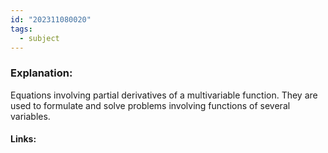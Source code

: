 ```yaml
---
id: "202311080020"
tags:
  - subject
---
```

### Explanation:
Equations involving partial derivatives of a multivariable function. They are used to formulate and solve problems involving functions of several variables.
#### Links:
